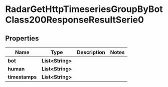 

# RadarGetHttpTimeseriesGroupByBotClass200ResponseResultSerie0


## Properties

| Name | Type | Description | Notes |
|------------ | ------------- | ------------- | -------------|
|**bot** | **List&lt;String&gt;** |  |  |
|**human** | **List&lt;String&gt;** |  |  |
|**timestamps** | **List&lt;String&gt;** |  |  |



